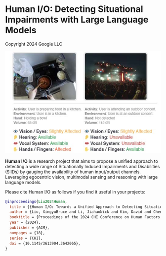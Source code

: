 # Human I/O: Detecting Situational Impairments with Large Language Models

Copyright 2024 Google LLC

[![Human IO](images/humanio.jpg)](https://research.google/pubs/human-io-towards-comprehensive-detection-of-situational-impairments-in-everyday-activities/)

**Human I/O** is a research project that aims to propose a unified approach to
detecting a wide range of Situationally Induced Impairments and Disabilities
(SIIDs) by gauging the availability of human input/output channels. Leveraging
egocentric vision, multimodal sensing and reasoning with large language models.

Please cite Human I/O as follows if you find it useful in your projects:

```bibtex
@inproceedings{Liu2024Human,
  title = {{Human I/O: Towards a Unified Approach to Detecting Situational Impairments}},
  author = {Liu, XingyuBruce and Li, JiahaoNick and Kim, David and Chen, Xiang'Anthony' and Du, Ruofei},
  booktitle = {Proceedings of the 2024 CHI Conference on Human Factors in Computing Systems},
  year = {2024},
  publisher = {ACM},
  numpages = {18},
  series = {CHI},
  doi = {10.1145/3613904.3642065},
}
```
